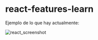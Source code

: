 # react-features-learn

Ejemplo de lo que hay actualmente:

![react_screenshot](https://github.com/AdrianDelMoral/react-features-learn/assets/60920185/7830e675-983f-4321-aaa7-aae8329914bd)
